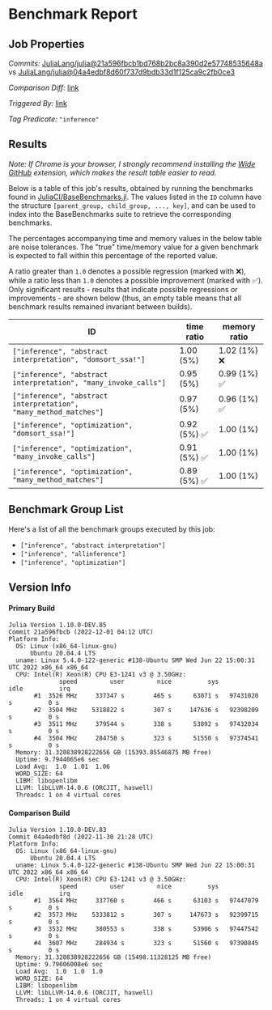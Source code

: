 # Benchmark Report

## Job Properties

*Commits:* [JuliaLang/julia@21a596fbcb1bd768b2bc8a390d2e57748535648a](https://github.com/JuliaLang/julia/commit/21a596fbcb1bd768b2bc8a390d2e57748535648a) vs [JuliaLang/julia@04a4edbf8d60f737d9bdb33d1f125ca9c2fb0ce3](https://github.com/JuliaLang/julia/commit/04a4edbf8d60f737d9bdb33d1f125ca9c2fb0ce3)

*Comparison Diff:* [link](https://github.com/JuliaLang/julia/compare/04a4edbf8d60f737d9bdb33d1f125ca9c2fb0ce3..21a596fbcb1bd768b2bc8a390d2e57748535648a)

*Triggered By:* [link](https://github.com/JuliaLang/julia/pull/47765)

*Tag Predicate:* `"inference"`

## Results

*Note: If Chrome is your browser, I strongly recommend installing the [Wide GitHub](https://chrome.google.com/webstore/detail/wide-github/kaalofacklcidaampbokdplbklpeldpj?hl=en)
extension, which makes the result table easier to read.*

Below is a table of this job's results, obtained by running the benchmarks found in
[JuliaCI/BaseBenchmarks.jl](https://github.com/JuliaCI/BaseBenchmarks.jl). The values
listed in the `ID` column have the structure `[parent_group, child_group, ..., key]`,
and can be used to index into the BaseBenchmarks suite to retrieve the corresponding
benchmarks.

The percentages accompanying time and memory values in the below table are noise tolerances. The "true"
time/memory value for a given benchmark is expected to fall within this percentage of the reported value.

A ratio greater than `1.0` denotes a possible regression (marked with :x:), while a ratio less
than `1.0` denotes a possible improvement (marked with :white_check_mark:). Only significant results - results
that indicate possible regressions or improvements - are shown below (thus, an empty table means that all
benchmark results remained invariant between builds).

| ID | time ratio | memory ratio |
|----|------------|--------------|
| `["inference", "abstract interpretation", "domsort_ssa!"]` | 1.00 (5%)  | 1.02 (1%) :x: |
| `["inference", "abstract interpretation", "many_invoke_calls"]` | 0.95 (5%)  | 0.99 (1%) :white_check_mark: |
| `["inference", "abstract interpretation", "many_method_matches"]` | 0.97 (5%)  | 0.96 (1%) :white_check_mark: |
| `["inference", "optimization", "domsort_ssa!"]` | 0.92 (5%) :white_check_mark: | 1.00 (1%)  |
| `["inference", "optimization", "many_invoke_calls"]` | 0.91 (5%) :white_check_mark: | 1.00 (1%)  |
| `["inference", "optimization", "many_method_matches"]` | 0.89 (5%) :white_check_mark: | 1.00 (1%)  |

## Benchmark Group List

Here's a list of all the benchmark groups executed by this job:

- `["inference", "abstract interpretation"]`
- `["inference", "allinference"]`
- `["inference", "optimization"]`

## Version Info

#### Primary Build

```
Julia Version 1.10.0-DEV.85
Commit 21a596fbcb (2022-12-01 04:12 UTC)
Platform Info:
  OS: Linux (x86_64-linux-gnu)
      Ubuntu 20.04.4 LTS
  uname: Linux 5.4.0-122-generic #138-Ubuntu SMP Wed Jun 22 15:00:31 UTC 2022 x86_64 x86_64
  CPU: Intel(R) Xeon(R) CPU E3-1241 v3 @ 3.50GHz: 
              speed         user         nice          sys         idle          irq
       #1  3526 MHz     337347 s        465 s      63071 s   97431020 s          0 s
       #2  3504 MHz    5318822 s        307 s     147636 s   92398209 s          0 s
       #3  3511 MHz     379544 s        338 s      53892 s   97432034 s          0 s
       #4  3504 MHz     284750 s        323 s      51550 s   97374541 s          0 s
  Memory: 31.320838928222656 GB (15393.85546875 MB free)
  Uptime: 9.7944065e6 sec
  Load Avg:  1.0  1.01  1.06
  WORD_SIZE: 64
  LIBM: libopenlibm
  LLVM: libLLVM-14.0.6 (ORCJIT, haswell)
  Threads: 1 on 4 virtual cores

```

#### Comparison Build

```
Julia Version 1.10.0-DEV.83
Commit 04a4edbf8d (2022-11-30 21:28 UTC)
Platform Info:
  OS: Linux (x86_64-linux-gnu)
      Ubuntu 20.04.4 LTS
  uname: Linux 5.4.0-122-generic #138-Ubuntu SMP Wed Jun 22 15:00:31 UTC 2022 x86_64 x86_64
  CPU: Intel(R) Xeon(R) CPU E3-1241 v3 @ 3.50GHz: 
              speed         user         nice          sys         idle          irq
       #1  3564 MHz     337760 s        466 s      63103 s   97447079 s          0 s
       #2  3573 MHz    5333812 s        307 s     147673 s   92399715 s          0 s
       #3  3532 MHz     380553 s        338 s      53906 s   97447542 s          0 s
       #4  3607 MHz     284934 s        323 s      51560 s   97390845 s          0 s
  Memory: 31.320838928222656 GB (15498.11328125 MB free)
  Uptime: 9.79606008e6 sec
  Load Avg:  1.0  1.0  1.0
  WORD_SIZE: 64
  LIBM: libopenlibm
  LLVM: libLLVM-14.0.6 (ORCJIT, haswell)
  Threads: 1 on 4 virtual cores

```

